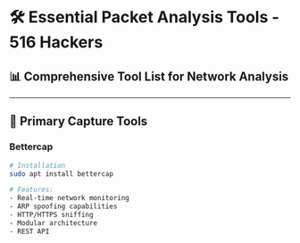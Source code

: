 # 🛠️ Essential Packet Analysis Tools - 516 Hackers

## 📊 Comprehensive Tool List for Network Analysis

---

## 🎯 Primary Capture Tools

### Bettercap
```bash
# Installation
sudo apt install bettercap

# Features:
- Real-time network monitoring
- ARP spoofing capabilities
- HTTP/HTTPS sniffing
- Modular architecture
- REST API
